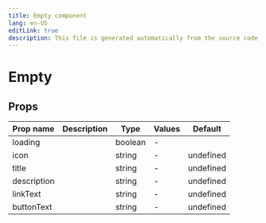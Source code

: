 ```yaml
---
title: Empty component
lang: en-US
editLink: true
description: This file is generated automatically from the source code. Changes made here will be lost.
---
```


# Empty

<!--@include: ./empty.doc.md-->

## Props

| Prop name   | Description | Type    | Values | Default   |
| ----------- | ----------- | ------- | ------ | --------- |
| loading     |             | boolean | -      |           |
| icon        |             | string  | -      | undefined |
| title       |             | string  | -      | undefined |
| description |             | string  | -      | undefined |
| linkText    |             | string  | -      | undefined |
| buttonText  |             | string  | -      | undefined |
